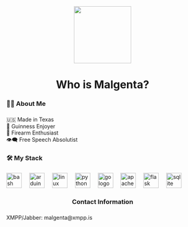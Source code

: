 <div align="center">
  <img height="150" src="https://external-content.duckduckgo.com/iu/?u=https%3A%2F%2Fi.pinimg.com%2Foriginals%2F45%2F39%2F66%2F4539663556461c8316b30fb66a560291.gif&f=1&nofb=1&ipt=6f0a3c037e987e27936302c47bc86c91ac3bd98d803ad21581f7b886507772f5&ipo=images"  />
</div>

###

###

<h1 align="center">Who is Malgenta?</h1>

###

<h3 align="left">👩‍💻  About Me</h3>

###

<p align="left">🇺🇸 Made in Texas<br>🍺 Guinness Enjoyer<br>🔫 Firearm Enthusiast<br>👁️‍🗨️ Free Speech Absolutist</p>

###

<h3 align="left">🛠 My Stack</h3>

###

<div align="left">
  <img src="https://cdn.jsdelivr.net/gh/devicons/devicon/icons/bash/bash-original.svg" height="40" alt="bash logo"  />
  <img width="12" />
  <img src="https://cdn.jsdelivr.net/gh/devicons/devicon/icons/arduino/arduino-original.svg" height="40" alt="arduino logo"  />
  <img width="12" />
  <img src="https://cdn.jsdelivr.net/gh/devicons/devicon/icons/linux/linux-original.svg" height="40" alt="linux logo"  />
  <img width="12" />
  <img src="https://cdn.jsdelivr.net/gh/devicons/devicon/icons/python/python-original.svg" height="40" alt="python logo"  />
  <img width="12" />
  <img src="https://cdn.jsdelivr.net/gh/devicons/devicon/icons/go/go-original.svg" height="40" alt="go logo"  />
  <img width="12" />
  <img src="https://cdn.jsdelivr.net/gh/devicons/devicon/icons/apache/apache-original.svg" height="40" alt="apache logo"  />
  <img width="12" />
  <img src="https://cdn.jsdelivr.net/gh/devicons/devicon/icons/flask/flask-original.svg" height="40" alt="flask logo"  />
  <img width="12" />
  <img src="https://cdn.jsdelivr.net/gh/devicons/devicon/icons/sqlite/sqlite-original.svg" height="40" alt="sqlite logo"  />
</div>

###

<h3 align="center">Contact Information</h3>

###

<p align="left">XMPP/Jabber: malgenta@xmpp.is</p>

###

